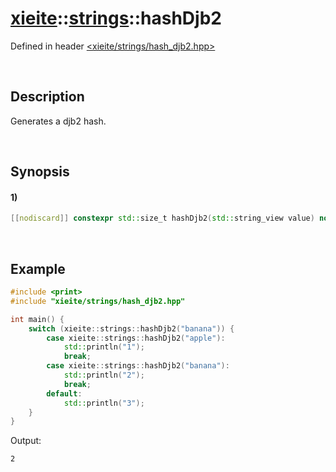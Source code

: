 # [xieite](../../xieite.md)\:\:[strings](../../strings.md)\:\:hashDjb2
Defined in header [<xieite/strings/hash_djb2.hpp>](../../../include/xieite/strings/hash_djb2.hpp)

&nbsp;

## Description
Generates a djb2 hash.

&nbsp;

## Synopsis
#### 1)
```cpp
[[nodiscard]] constexpr std::size_t hashDjb2(std::string_view value) noexcept;
```

&nbsp;

## Example
```cpp
#include <print>
#include "xieite/strings/hash_djb2.hpp"

int main() {
    switch (xieite::strings::hashDjb2("banana")) {
        case xieite::strings::hashDjb2("apple"):
            std::println("1");
            break;
        case xieite::strings::hashDjb2("banana"):
            std::println("2");
            break;
        default:
            std::println("3");
    }
}
```
Output:
```
2
```
